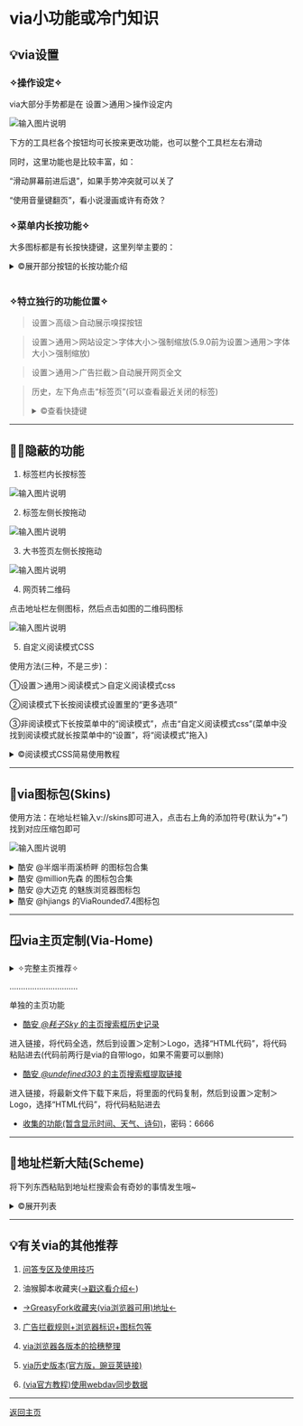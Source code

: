 # via小功能或冷门知识

## 💡via设置

### ✧操作设定✧

via大部分手势都是在 设置＞通用＞操作设定内

![输入图片说明](img/gestures.png)

下方的工具栏各个按钮均可长按来更改功能，也可以整个工具栏左右滑动

同时，这里功能也是比较丰富，如：

“滑动屏幕前进后退”，如果手势冲突就可以关了

“使用音量键翻页”，看小说漫画或许有奇效？

### ✧菜单内长按功能✧

大多图标都是有长按快捷键，这里列举主要的：

<details><summary> ©展开部分按钮的长按功能介绍 </summary>

<br>

> 长按“设置”进入“定制菜单”界面

(普通方式 点击菜单中的“定制菜单” 或 设置＞通用＞定制菜单)

> 长按“电脑模式”可以切换“浏览器标识”

(普通方式 点击菜单中的“浏览器标识”)

> 长按“浏览器标识”进入“浏览器标识”界面

(普通方式 设置＞通用＞浏览器标识)

> 长按“工具箱”进行“资源嗅探”

(普通方式 点击菜单中的“资源嗅探”)

> 长按“添加书签”将网站“添加到桌面”

(普通方式 点击菜单中的“添加到桌面”)

> 长按“标记广告”/“网络日志”进入“自定义规则”界面

(普通方式 设置＞通用＞广告拦截＞自定义规则)

> 长按“翻译”打开翻译菜单，用于切换其他翻译方式

(普通方式 正常翻译失败后会打开)

> 长按“分享”选择对应软件打开当前网页

(普通方式 点击菜单中的“其他应用打开”)

⚠↓下方的长按功能为5.4.0更新内容

> 长按“阅读模式”可以打开阅读设置

(普通方式 设置＞通用＞阅读模式)

> 长按地址栏左侧图标选择“搜索引擎”

</details>

<br>

### ✧特立独行的功能位置✧

> 设置＞高级＞自动展示嗅探按钮

> 设置＞通用＞网站设定＞字体大小＞强制缩放(5.9.0前为设置＞通用＞字体大小＞强制缩放)

> 设置＞通用＞广告拦截＞自动展开网页全文

> 历史，左下角点击“标签页”(可以查看最近关闭的标签)<br><details><summary> ©查看快捷键 </summary>长按添加标签(如图)的地方即可直接打开<br>![输入图片说明](img/longPressAddTab.png) </details>

*****

## 😶‍🌫️隐蔽的功能

1. 标签栏内长按标签

![输入图片说明](img/longPressTab.png)

2. 标签左侧长按拖动

![输入图片说明](img/dragTab.png)

3. 大书签页左侧长按拖动

![输入图片说明](img/dragBookMark.png)

4. 网页转二维码

点击地址栏左侧图标，然后点击如图的二维码图标

![输入图片说明](img/QRCode.png)

5. 自定义阅读模式CSS

使用方法(三种，不是三步)：

①设置＞通用＞阅读模式＞自定义阅读模式css

②阅读模式下长按阅读模式设置里的“更多选项”

③非阅读模式下长按菜单中的“阅读模式”，点击“自定义阅读模式css”(菜单中没找到阅读模式就长按菜单中的“设置”，将“阅读模式”拖入)

<details>

<summary>©阅读模式CSS简易使用教程</summary>

```

/*💾阅读模式主体*/
.via-reader-body{
/*↓网页字体改为默认↓*/
font-family:initial !important;
}
/*💾阅读模式头部整体*/
.via-reader-header{
/*↓调整边距(两条)↓*/
padding:0;
margin-bottom:0;
}
/*💾阅读模式头部-标题*/
.via-reader-header>h1{
/*↓让标题只显示一行(三条)↓*/
overflow:hidden;
white-space:nowrap;
text-overflow:ellipsis;
}
/*💾阅读模式头部-域名*/
.via-reader-header>div:not(a){
/*不知道有什么能改的，先放着*/
}
/*💾阅读模式头部-上一页、目录、下一页*/
.via-reader-header>div>a{
color:red !important;
/*↓去掉下划线↓*/
text-decoration:none !important;
padding:10px 0;
}
/*💾阅读模式内容*/
.via-reader-content{
/*↓限制宽度↓*/
width:92vw !important;
/*↓添加边框↓*/
border:1px solid grey;
/*↓调整边距(两条)*/
margin:20px auto 80px;
padding:10px;
}
/*💾阅读模式内容-调整文字边距*/
.via-reader-content>p{
margin:0;
padding:10px 0;
}
/*💾让文字两端对齐*/
#readability-page-1 > div > p{
text-align:justify !important;
}
/*💾尝试去掉内部边框*/
.via-reader-content *{
box-shadow:0px !important;
border:0 !important;
}
/*💾阅读模式内容-上一页、目录、下一页*/
.via-reader-content>p>a{
color:red !important;
}

```

</details>

*****

## 🧥via图标包(Skins)

使用方法：在地址栏输入v://skins即可进入，点击右上角的添加符号(默认为“+”)找到对应压缩包即可

![输入图片说明](img/addSkins.png)

<details><summary>酷安 @半烟半雨溪桥畔 的图标包合集</summary>

[酷安 _@半烟半雨溪桥畔_ 的图标包合集](https://www.lanzn.com/b0337qg1c)，密码：6666

![输入图片说明](img/myskins.png)

</details>

<details><summary>酷安 @million先森 的图标包合集</summary>

[酷安 _@million先森_ 的图标包合集](https://www.lanzn.com/b02dx028j)，密码：9sbt

![输入图片说明](img/skins2.png)

</details>

<details><summary>酷安 @大迈克 的魅族浏览器图标包</summary>

[酷安 _@大迈克_ 的魅族浏览器图标包](https://www.lanzn.com/b012evkxc)，密码：35ug

![输入图片说明](img/MeizuSkin.png)

</details>

<details><summary>酷安 @hjiangs 的ViaRounded7.4图标包</summary>

[酷安 _@hjiangs_ 的ViaRounded7.4图标包](https://lanzoup.com/iaChK1nwib4f)

</details>

*****

## 🪟via主页定制(Via-Home)

<details><summary> ✧完整主页推荐✧ </summary>

1. [自用via定制主页](https://www.lanzn.com/b033jzlxa)，内含使用方法，密码：6666

功能：屏蔽下滑聚焦地址栏，增加下滑聚焦搜索框、双击聚焦搜索框，支持切换搜索引擎，搜索框删中文按钮，简易书签抽屉，点击展示小书签窗口的渐变logo

支持自定义，如有问题可找[酷安@半烟半雨溪桥畔](http://www.coolapk.com/u/20596394)

<details><summary>具体自定义内容展开</summary>

![输入图片说明](img/myHomeCSS.png)

</details>

![输入图片说明](img/myHome.gif)

2. [酷安 _@腿短的二狗子_ 的主页](https://www.lanzn.com/b06eccgmd)，内含使用方法，密码：6666

功能：在主页设置里支持GIF、mp4格式背景，支持显示天气和时间、搜索框左侧切换搜索引擎，搜索框右侧扫描二维码按钮，搜索框上方显示搜索历史，搜索框聚焦下移，完美书签抽屉

支持自定义，如有问题可找[酷安@腿短的二狗子](http://www.coolapk.com/u/3632084)，

<details><summary>具体自定义内容展开</summary>

进入书签抽屉，右上角齿轮即是主页设置 

![输入图片说明](img/home2Custom.png)

</details>

![输入图片说明](img/home2.gif)

</details>

…………………………

单独的主页功能

- [酷安 _@耗子Sky_ 的主页搜索框历史记录](https://bitbucket.org/!api/2.0/snippets/lemon399/aqLxK4/4eeca77988a73c5cbb8a998bf89af21caacd67ae/files/hist.html)

进入链接，将代码全选，然后到设置＞定制＞Logo，选择“HTML代码”，将代码粘贴进去(代码前两行是via的自带logo，如果不需要可以删除)

- [酷安 _@undefined303_ 的主页搜索框提取链接](https://lanzoup.com/iXv4a1bj8uuf)

进入链接，将最新文件下载下来后，将里面的代码复制，然后到设置＞定制＞Logo，选择“HTML代码”，将代码粘贴进去

- [收集的功能(暂含显示时间、天气、诗句)](https://www.lanzn.com/b033s67ib)，密码：6666

*****

## 🎈地址栏新大陆(Scheme)

将下列东西粘贴到地址栏搜索会有奇妙的事情发生哦~

<details>
  <summary> ©展开列表 </summary>
  
  - 沉浸式书签页(实际上就是文件地址)
> file:///data/user/0/mark.via/files/bookmarks.html

- 沉浸式历史页 
> history//

- 小窗口书签页 
> folder://

- 翻译菜单 
> javascript:via.cmd(513)

- 聚焦地址栏 
> javascript:via.cmd(514)

- 标记广告 
> javascript:via.cmd(517)

- 大书签页(书签部分)
> javascript:via.cmd(257)

- 大书签页(历史部分)
> v://history _或_ via://history

- via功能页 
> v:// _或_ via://

- 沉浸式离线页 
> v://offline _或_ via://offline

- 在主页时是小窗口书签页，在其他网页是沉浸式书签页
> v://bookmarks _或_ via://bookmarks

- 图标包切换页 
> v://skins _或_ via://skins

- 使用扫码功能 
> v://scanner _或_ via://scanner

- 打开下载页
> v://downloader _或_ via://downloader

- 调用via搜索(基本是开发者用的)
> v://search _或_ via://search

- 调用via搜索任意关键词(喜欢折腾的可以试试，用外部软件调用via)
> v://search?q=任意关键词 _或_ via://search?q=任意关键词

[官方介绍Scheme文档](https://viayoo.com/zh-cn/docs/about-the-uri-scheme-of-via-for-android.html)

</details>

*****

## 💡有关via的其他推荐

1. [问答专区及使用技巧](FAQ.md)

2. 油猴脚本收藏夹([→戳这看介绍←](script-share.md))

- [→GreasyFork收藏夹(via浏览器可用)地址←](https://greasyfork.org/scripts?filter_locale=0&set=586537)

3. [广告拦截规则+浏览器标识+图标包等](messy-cont.md)

4. [via浏览器各版本的拾穗整理](https://www.sgfox.cc/archives/via-shisui.html)

5. [via历史版本(官方版，豌豆荚链接)](https://m.wandoujia.com/apps/6609177/history)

6. [(via官方教程)使用webdav同步数据](https://viayoo.com/zh-cn/docs/sync-your-data-via-webdav.html)

*****

[返回主页](../README.md)